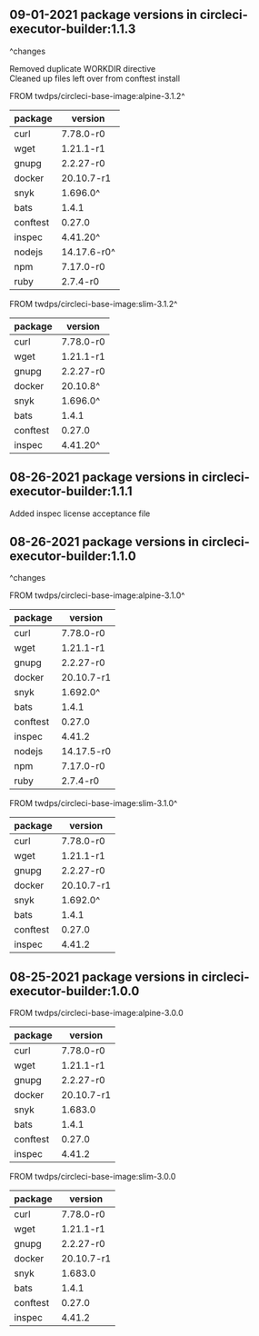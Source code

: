 ## 09-01-2021 package versions in circleci-executor-builder:1.1.3

^changes  

Removed duplicate WORKDIR directive  
Cleaned up files left over from conftest install

FROM twdps/circleci-base-image:alpine-3.1.2^  

| package         | version      |
|-----------------|--------------|
| curl            | 7.78.0-r0    |
| wget            | 1.21.1-r1    |
| gnupg           | 2.2.27-r0    |
| docker          | 20.10.7-r1   |
| snyk            | 1.696.0^     |
| bats            | 1.4.1        |
| conftest        | 0.27.0       |
| inspec          | 4.41.20^     |
| nodejs          | 14.17.6-r0^  |
| npm             | 7.17.0-r0    |
| ruby            | 2.7.4-r0     |

FROM twdps/circleci-base-image:slim-3.1.2^  

| package         | version      |
|-----------------|--------------|
| curl            | 7.78.0-r0    |
| wget            | 1.21.1-r1    |
| gnupg           | 2.2.27-r0    |
| docker          | 20.10.8^     |
| snyk            | 1.696.0^     |
| bats            | 1.4.1        |
| conftest        | 0.27.0       |
| inspec          | 4.41.20^     |

## 08-26-2021 package versions in circleci-executor-builder:1.1.1

Added inspec license acceptance file  

## 08-26-2021 package versions in circleci-executor-builder:1.1.0

^changes  

FROM twdps/circleci-base-image:alpine-3.1.0^  

| package         | version      |
|-----------------|--------------|
| curl            | 7.78.0-r0    |
| wget            | 1.21.1-r1    |
| gnupg           | 2.2.27-r0    |
| docker          | 20.10.7-r1   |
| snyk            | 1.692.0^     |
| bats            | 1.4.1        |
| conftest        | 0.27.0       |
| inspec          | 4.41.2       |
| nodejs          | 14.17.5-r0   |
| npm             | 7.17.0-r0    |
| ruby            | 2.7.4-r0     |

FROM twdps/circleci-base-image:slim-3.1.0^  

| package         | version      |
|-----------------|--------------|
| curl            | 7.78.0-r0    |
| wget            | 1.21.1-r1    |
| gnupg           | 2.2.27-r0    |
| docker          | 20.10.7-r1   |
| snyk            | 1.692.0^     |
| bats            | 1.4.1        |
| conftest        | 0.27.0       |
| inspec          | 4.41.2       |


## 08-25-2021 package versions in circleci-executor-builder:1.0.0

FROM twdps/circleci-base-image:alpine-3.0.0  

| package         | version      |
|-----------------|--------------|
| curl            | 7.78.0-r0    |
| wget            | 1.21.1-r1    |
| gnupg           | 2.2.27-r0    |
| docker          | 20.10.7-r1   |
| snyk            | 1.683.0      |
| bats            | 1.4.1        |
| conftest        | 0.27.0       |
| inspec          | 4.41.2       |

FROM twdps/circleci-base-image:slim-3.0.0  

| package         | version      |
|-----------------|--------------|
| curl            | 7.78.0-r0    |
| wget            | 1.21.1-r1    |
| gnupg           | 2.2.27-r0    |
| docker          | 20.10.7-r1   |
| snyk            | 1.683.0      |
| bats            | 1.4.1        |
| conftest        | 0.27.0       |
| inspec          | 4.41.2       |

